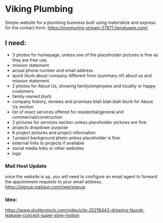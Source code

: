# Viking Plumbing
Simple website for a plumbing business built using materialize and express for the contact form. 
https://murmuring-stream-27871.herokuapp.com/

## I need:

* 3 photos for homepage, unless one of the placeholder pictures is fine as they are free use. 
* mission statement
* actual phone number and email address
* quick blurb about company different from (summary of) about us and mission statement. 
* 2 photos for About Us, showing family/employees and locality or happy customers. 
* family-owned blurb
* company history, reviews and promises blah blah blah blurb for About Us section
* list of exact services offered for residential/general and commercial/construction
* 2 pictures for services section unless placeholder pictures are fine.
* projects dropdown purpose
* 6 project pictures and project information
* 1 project background photo unless placeholder is fine. 
* external links to projects if available
* social media links or other websites
* logo

### Mail Host Update 
once the website is up, you will need to configure an email agent to forward the appointment requests to your email address. 
https://signup.mailgun.com/new/signup

### Idea:
https://www.shutterstock.com/video/clip-20216443-dripping-faucet-leakage-concept-super-slow-motion
